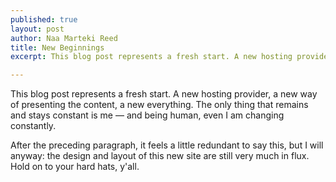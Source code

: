```yaml
---
published: true
layout: post
author: Naa Marteki Reed
title: New Beginnings
excerpt: This blog post represents a fresh start. A new hosting provider, a new way of presenting the content, a new everything.

---
```


This blog post represents a fresh start. A new hosting provider, a new way of presenting the content, a new everything. The only thing that remains and stays constant is me &mdash; and being human, even I am changing constantly.

After the preceding paragraph, it feels a little redundant to say this, but I will anyway: the design and layout of this new site are still very much in flux. Hold on to your hard hats, y'all.
